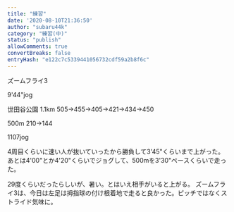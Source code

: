 ```yaml
---
title: "練習"
date: '2020-08-10T21:36:50'
author: "subaru44k"
category: "練習(中)"
status: "publish"
allowComments: true
convertBreaks: false
entryHash: "e122c7c5339441056732cdf59a2b8f6c"
---
```

ズームフライ3

9'44"jog

世田谷公園 1.1km
505→455→405→421→434→450

500m
210→144

1107jog

4周目くらいに速い人が抜いていったから勝負して3'45"くらいまで上がった。
あとは4'00"とか4'20"くらいでジョグして、500mを3'30"ペースくらいで走った。

29度くらいだったらしいが、暑い。とはいえ相手がいると上がる。
ズームフライ3は、今日は左足は拇指球の付け根着地で走ると良かった。ピッチではなくストライド気味に。
